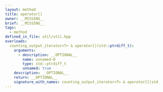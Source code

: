 ```yaml
---
layout: method
title: operator[]
owner: __MISSING__
brief: __MISSING__
tags:
  - method
defined_in_file: util/util.hpp
overloads:
  counting_output_iterator<T> & operator[](std::ptrdiff_t):
    arguments:
      - description: __OPTIONAL__
        name: unnamed-0
        type: std::ptrdiff_t
        unnamed: true
    description: __OPTIONAL__
    return: __OPTIONAL__
    signature_with_names: counting_output_iterator<T> & operator[](std::ptrdiff_t)
---
```

